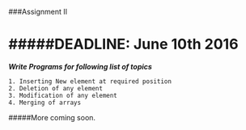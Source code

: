 ###Assignment II

#####DEADLINE: June 10th 2016
=================
___Write Programs for following list of topics___
```
1. Inserting New element at required position
2. Deletion of any element
3. Modification of any element
4. Merging of arrays
```

#####More coming soon.